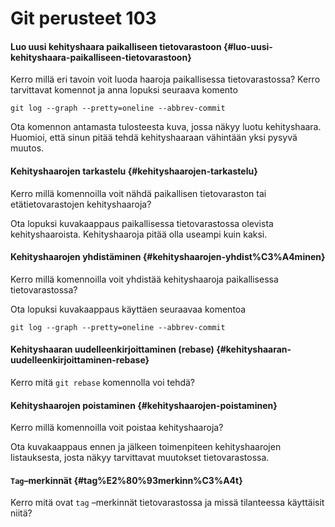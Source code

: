 # Git perusteet 103

#### Luo uusi kehityshaara paikalliseen tietovarastoon {#luo-uusi-kehityshaara-paikalliseen-tietovarastoon}

Kerro millä eri tavoin voit luoda haaroja paikallisessa tietovarastossa? Kerro tarvittavat komennot ja anna lopuksi seuraava komento

`git log --graph --pretty=oneline --abbrev-commit`

Ota komennon antamasta tulosteesta kuva, jossa näkyy luotu kehityshaara. Huomioi, että sinun pitää tehdä kehityshaaraan vähintään yksi pysyvä muutos.

#### Kehityshaarojen tarkastelu {#kehityshaarojen-tarkastelu}

Kerro millä komennoilla voit nähdä paikallisen tietovaraston tai etätietovarastojen kehityshaaroja?

Ota lopuksi kuvakaappaus paikallisessa tietovarastossa olevista kehityshaaroista. Kehityshaaroja pitää olla useampi kuin kaksi.

#### Kehityshaarojen yhdistäminen {#kehityshaarojen-yhdist%C3%A4minen}

Kerro millä komennoilla voit yhdistää kehityshaaroja paikallisessa tietovarastossa?

Ota lopuksi kuvakaappaus käyttäen seuraavaa komentoa

`git log --graph --pretty=oneline --abbrev-commit`

#### Kehityshaaran uudelleenkirjoittaminen \(rebase\) {#kehityshaaran-uudelleenkirjoittaminen-rebase}

Kerro mitä `git rebase` komennolla voi tehdä?

#### Kehityshaarojen poistaminen {#kehityshaarojen-poistaminen}

Kerro millä komennoilla voit poistaa kehityshaaroja?

Ota kuvakaappaus ennen ja jälkeen toimenpiteen kehityshaarojen listauksesta, josta näkyy tarvittavat muutokset tietovarastossa.

#### `Tag`–merkinnät {#tag%E2%80%93merkinn%C3%A4t}

Kerro mitä ovat `tag` –merkinnät tietovarastossa ja missä tilanteessa käyttäisit niitä?

